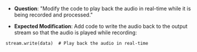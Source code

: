 - **Question**: "Modify the code to play back the audio in real-time while it is being recorded and processed."
    
- **Expected Modification**: Add code to write the audio back to the output stream so that the audio is played while recording:

```shell
stream.write(data)  # Play back the audio in real-time
```